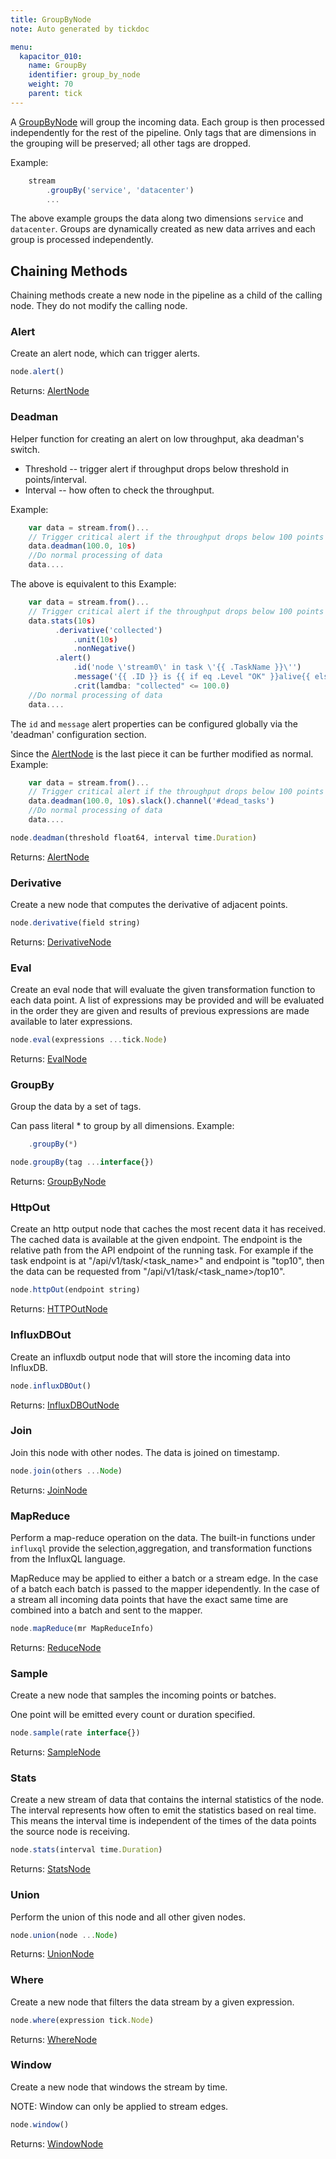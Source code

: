 ```yaml
---
title: GroupByNode
note: Auto generated by tickdoc

menu:
  kapacitor_010:
    name: GroupBy
    identifier: group_by_node
    weight: 70
    parent: tick
---
```


A [GroupByNode](/kapacitor/v0.2/tick/group_by_node/) will group the incoming data. 
Each group is then processed independently for the rest of the pipeline. 
Only tags that are dimensions in the grouping will be preserved; 
all other tags are dropped. 

Example: 


```javascript
    stream
        .groupBy('service', 'datacenter')
        ...
```

The above example groups the data along two dimensions `service` and `datacenter`. 
Groups are dynamically created as new data arrives and each group is processed 
independently. 


Chaining Methods
----------------

Chaining methods create a new node in the pipeline as a child of the calling node. They do not modify the calling node.

### Alert

Create an alert node, which can trigger alerts. 


```javascript
node.alert()
```

Returns: [AlertNode](/kapacitor/v0.2/tick/alert_node/)


### Deadman

Helper function for creating an alert on low throughput, aka deadman&#39;s switch. 

- Threshold -- trigger alert if throughput drops below threshold in points/interval. 
- Interval -- how often to check the throughput. 

Example: 


```javascript
    var data = stream.from()...
    // Trigger critical alert if the throughput drops below 100 points per 10s and checked every 10s.
    data.deadman(100.0, 10s)
    //Do normal processing of data
    data....
```

The above is equivalent to this 
Example: 


```javascript
    var data = stream.from()...
    // Trigger critical alert if the throughput drops below 100 points per 10s and checked every 10s.
    data.stats(10s)
          .derivative('collected')
              .unit(10s)
              .nonNegative()
          .alert()
              .id('node \'stream0\' in task \'{{ .TaskName }}\'')
              .message('{{ .ID }} is {{ if eq .Level "OK" }}alive{{ else }}dead{{ end }}: {{ index .Fields "collected" | printf "%0.3f" }} points/10s.')
              .crit(lamdba: "collected" <= 100.0)
    //Do normal processing of data
    data....
```

The `id` and `message` alert properties can be configured globally via the &#39;deadman&#39; configuration section. 

Since the [AlertNode](/kapacitor/v0.2/tick/alert_node/) is the last piece it can be further modified as normal. 
Example: 


```javascript
    var data = stream.from()...
    // Trigger critical alert if the throughput drops below 100 points per 1s and checked every 10s.
    data.deadman(100.0, 10s).slack().channel('#dead_tasks')
    //Do normal processing of data
    data....
```



```javascript
node.deadman(threshold float64, interval time.Duration)
```

Returns: [AlertNode](/kapacitor/v0.2/tick/alert_node/)


### Derivative

Create a new node that computes the derivative of adjacent points. 


```javascript
node.derivative(field string)
```

Returns: [DerivativeNode](/kapacitor/v0.2/tick/derivative_node/)


### Eval

Create an eval node that will evaluate the given transformation function to each data point. 
A list of expressions may be provided and will be evaluated in the order they are given 
and results of previous expressions are made available to later expressions. 


```javascript
node.eval(expressions ...tick.Node)
```

Returns: [EvalNode](/kapacitor/v0.2/tick/eval_node/)


### GroupBy

Group the data by a set of tags. 

Can pass literal * to group by all dimensions. 
Example: 


```javascript
    .groupBy(*)
```



```javascript
node.groupBy(tag ...interface{})
```

Returns: [GroupByNode](/kapacitor/v0.2/tick/group_by_node/)


### HttpOut

Create an http output node that caches the most recent data it has received. 
The cached data is available at the given endpoint. 
The endpoint is the relative path from the API endpoint of the running task. 
For example if the task endpoint is at &#34;/api/v1/task/&lt;task_name&gt;&#34; and endpoint is 
&#34;top10&#34;, then the data can be requested from &#34;/api/v1/task/&lt;task_name&gt;/top10&#34;. 


```javascript
node.httpOut(endpoint string)
```

Returns: [HTTPOutNode](/kapacitor/v0.2/tick/http_out_node/)


### InfluxDBOut

Create an influxdb output node that will store the incoming data into InfluxDB. 


```javascript
node.influxDBOut()
```

Returns: [InfluxDBOutNode](/kapacitor/v0.2/tick/influx_d_b_out_node/)


### Join

Join this node with other nodes. The data is joined on timestamp. 


```javascript
node.join(others ...Node)
```

Returns: [JoinNode](/kapacitor/v0.2/tick/join_node/)


### MapReduce

Perform a map-reduce operation on the data. 
The built-in functions under `influxql` provide the 
selection,aggregation, and transformation functions 
from the InfluxQL language. 

MapReduce may be applied to either a batch or a stream edge. 
In the case of a batch each batch is passed to the mapper idependently. 
In the case of a stream all incoming data points that have 
the exact same time are combined into a batch and sent to the mapper. 


```javascript
node.mapReduce(mr MapReduceInfo)
```

Returns: [ReduceNode](/kapacitor/v0.2/tick/reduce_node/)


### Sample

Create a new node that samples the incoming points or batches. 

One point will be emitted every count or duration specified. 


```javascript
node.sample(rate interface{})
```

Returns: [SampleNode](/kapacitor/v0.2/tick/sample_node/)


### Stats

Create a new stream of data that contains the internal statistics of the node. 
The interval represents how often to emit the statistics based on real time. 
This means the interval time is independent of the times of the data points the source node is receiving. 


```javascript
node.stats(interval time.Duration)
```

Returns: [StatsNode](/kapacitor/v0.2/tick/stats_node/)


### Union

Perform the union of this node and all other given nodes. 


```javascript
node.union(node ...Node)
```

Returns: [UnionNode](/kapacitor/v0.2/tick/union_node/)


### Where

Create a new node that filters the data stream by a given expression. 


```javascript
node.where(expression tick.Node)
```

Returns: [WhereNode](/kapacitor/v0.2/tick/where_node/)


### Window

Create a new node that windows the stream by time. 

NOTE: Window can only be applied to stream edges. 


```javascript
node.window()
```

Returns: [WindowNode](/kapacitor/v0.2/tick/window_node/)

